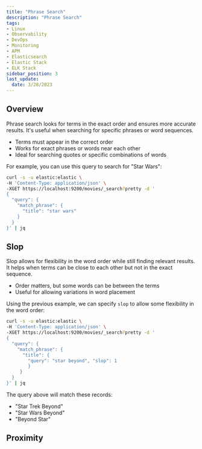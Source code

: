 ```yaml
---
title: "Phrase Search"
description: "Phrase Search"
tags: 
- Linux
- Observability
- DevOps
- Monitoring 
- APM
- Elasticsearch
- Elastic Stack
- ELK Stack
sidebar_position: 3
last_update:
  date: 3/28/2023
---
```


## Overview 

Phrase search looks for terms in the exact order and ensures more accurate results. It's useful when searching for specific phrases or word sequences.

- Terms must appear in the correct order  
- Works for exact phrases or words near each other  
- Ideal for searching quotes or specific combinations of words

For example, you can use this query to search for "Star Wars":

```bash
curl -s -u elastic:elastic \
-H 'Content-Type: application/json' \
-XGET https://localhost:9200/movies/_search?pretty -d '
{
  "query": {
    "match_phrase": {
      "title": "star wars"
    }
  }
}' | jq
```


## Slop 

Slop allows for flexibility in the word order while still finding relevant results. It helps when terms can be close to each other but not in the exact sequence.

- Order matters, but some words can be between the terms  
- Useful for allowing variations in word placement

Using the previous example, we can specify `slop` to allow some flexibility in the word order:

```bash
curl -s -u elastic:elastic \
-H 'Content-Type: application/json' \
-XGET https://localhost:9200/movies/_search?pretty -d '
{
  "query": {
    "match_phrase": {
      "title": {
        "query": "star beyond", "slop": 1
        }
     }
  }
}' | jq
```

The query above will match these records:

- "Star Trek Beyond"
- "Star Wars Beyond"
- "Beyond Star"

## Proximity